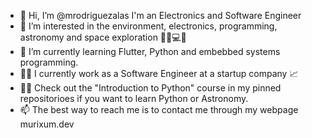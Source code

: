 - 👋 Hi, I’m @mrodriguezalas I'm an Electronics and Software Engineer
- 👀 I’m interested in the environment, electronics, programming, astronomy and space exploration 🌌📡💻🚀
- 🌱 I’m currently learning Flutter, Python and embebbed systems programming.
- 🧙‍♂️ I currently work as a Software Engineer at a startup company 📈
- 👨‍💻 Check out the "Introduction to Python" course in my pinned repositorioes if you want to learn Python or Astronomy.
- 📫 The best way to reach me is to contact me through my webpage murixum.dev
